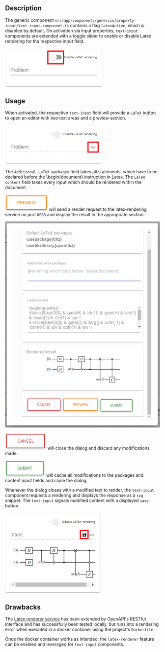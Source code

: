 #

## Description

The generic component ``src/app/components/generics/property-input/text-input.component.ts`` contains a flag ``latexActive``, which is disabled by default.
On activation via input properties, ``text-input`` components are extended with a toggle slider to enable or disable Latex rendering for the respective input field.

![Text Input Latex Disabled](../graphics/text-input.PNG "Text Input Latex Disabled")

## Usage

When activated, the respective ``text-input`` field will provide a ``LaTeX`` button to open an editor with two text areas and a preview section.

![Text Input Latex Enabled](../graphics/text-input-latex.PNG "Text Input Latex Enabled")

The ``Additional LaTeX packages`` field takes all statements, which have to be declared before the \begin{document} instruction in Latex.
The ``LaTeX content`` field takes every input which should be rendered within the document.

![Preview](../graphics/preview.PNG "Preview") will send a render request to the latex-rendering service on port ``8083`` and display the result in the appropriate section.

![Latex Editor Dialog Preview](../graphics/latex-editor-dialog-preview.PNG "Latex Editor Dialog Preview")

![Cancel](../graphics/cancel.PNG "Cancel") will close the dialog and discard any modifications made.

![Submit](../graphics/submit.PNG "Submit") will cache all modifications to the packages and content input fields and close the dialog.

Whenever the dialog closes with a modified text to render, the ``text-input`` component requests a rendering and displays the response as a ``svg`` snippet. The ``text-input`` signals modified content with a displayed ``save`` button.

![Text Input Latex Rendered](../graphics/text-input-latex-rendered.PNG "Text Input Latex Rendered")

## Drawbacks

The [Latex renderer service](https://github.com/UST-QuAntiL/latex-renderer) has been extended by OpenAPI's RESTful interface and has successfully been tested locally, but runs into a rendering error when executed in a docker container using the project's ``Dockerfile``.

Once the docker container works as intended, the ``latex-renderer`` feature can be enabled and leveraged for ``text-input`` components.